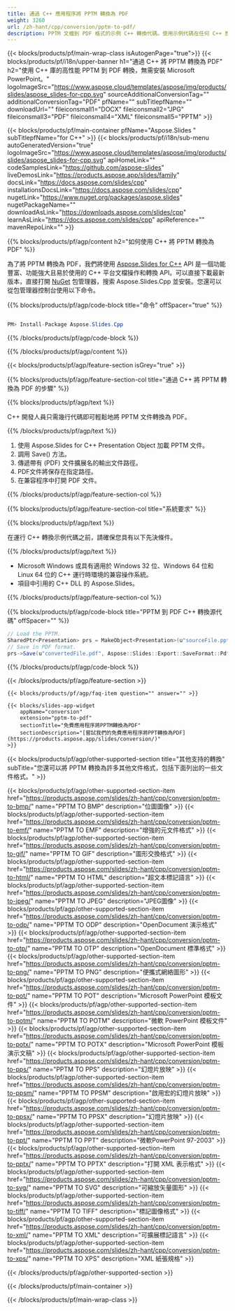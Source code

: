 ```yaml
---
title: 通過 C++ 應用程序將 PPTM 轉換為 PDF
weight: 3260
url: /zh-hant/cpp/conversion/pptm-to-pdf/ 
description: PPTM 文檔到 PDF 格式的示例 C++ 轉換代碼。使用示例代碼在任何 C++ 應用程序中進行批量 PPTM 到 PDF 的轉換。
---
```


{{< blocks/products/pf/main-wrap-class isAutogenPage="true">}}
{{< blocks/products/pf/i18n/upper-banner h1="通過 C++ 將 PPTM 轉換為 PDF" h2="使用 C++ 庫的高性能 PPTM 到 PDF 轉換，無需安裝 Microsoft PowerPoint。" logoImageSrc="https://www.aspose.cloud/templates/aspose/img/products/slides/aspose_slides-for-cpp.svg" sourceAdditionalConversionTag="" additionalConversionTag="PDF" pfName="" subTitlepfName="" downloadUrl="" fileiconsmall1="DOCX" fileiconsmall2="JPG" fileiconsmall3="PDF" fileiconsmall4="XML" fileiconsmall5="PPTM" >}}

{{< blocks/products/pf/main-container pfName="Aspose.Slides " subTitlepfName="for C++" >}}
{{< blocks/products/pf/i18n/sub-menu autoGeneratedVersion="true" logoImageSrc="https://www.aspose.cloud/templates/aspose/img/products/slides/aspose_slides-for-cpp.svg" apiHomeLink="" codeSamplesLink="https://github.com/aspose-slides" liveDemosLink="https://products.aspose.app/slides/family" docsLink="https://docs.aspose.com/slides/cpp" installationsDocsLink="https://docs.aspose.com/slides/cpp" nugetLink="https://www.nuget.org/packages/aspose.slides" nugetPackageName="" downloadAsLink="https://downloads.aspose.com/slides/cpp" learnAsLink="https://docs.aspose.com/slides/cpp" apiReference="" mavenRepoLink="" >}}

{{% blocks/products/pf/agp/content h2="如何使用 C++ 將 PPTM 轉換為 PDF" %}}

 為了將 PPTM 轉換為 PDF，我們將使用
 [Aspose.Slides for C++](https://products.aspose.com/slides/zh-hant/cpp)
 API 是一個功能豐富、功能強大且易於使用的 C++ 平台文檔操作和轉換 API。可以直接下載最新版本，直接打開
 [NuGet](https://www.nuget.org/packages/aspose.slides)
 包管理器，搜索
 Aspose.Slides.Cpp
 並安裝。您還可以從包管理器控制台使用以下命令。

{{% blocks/products/pf/agp/code-block title="命令" offSpacer="true" %}}

```cs

PM> Install-Package Aspose.Slides.Cpp

```

{{% /blocks/products/pf/agp/code-block %}}

{{% /blocks/products/pf/agp/content %}}

{{< blocks/products/pf/agp/feature-section isGrey="true" >}}

{{% blocks/products/pf/agp/feature-section-col title="通過 C++ 將 PPTM 轉換為 PDF 的步驟" %}}

{{% blocks/products/pf/agp/text %}}

 C++ 開發人員只需幾行代碼即可輕鬆地將 PPTM 文件轉換為 PDF。

{{% /blocks/products/pf/agp/text %}}

1. 使用 Aspose.Slides for C++ Presentation Object 加載 PPTM 文件。
1. 調用 Save() 方法。
1. 傳遞帶有 (PDF) 文件擴展名的輸出文件路徑。
1. PDF文件將保存在指定路徑。
1. 在兼容程序中打開 PDF 文件。

{{% /blocks/products/pf/agp/feature-section-col %}}

{{% blocks/products/pf/agp/feature-section-col title="系統要求" %}}

{{% blocks/products/pf/agp/text %}}

 在運行 C++ 轉換示例代碼之前，請確保您具有以下先決條件。

{{% /blocks/products/pf/agp/text %}}

- Microsoft Windows 或具有適用於 Windows 32 位、Windows 64 位和 Linux 64 位的 C++ 運行時環境的兼容操作系統。
- 項目中引用的 C++ DLL 的 Aspose.Slides。

{{% /blocks/products/pf/agp/feature-section-col %}}

{{% blocks/products/pf/agp/code-block title="PPTM 到 PDF C++ 轉換源代碼" offSpacer="" %}}

```cs
// Load the PPTM.
SharedPtr<Presentation> prs = MakeObject<Presentation>(u"sourceFile.pptm");
// Save in PDF format.
prs->Save(u"convertedFile.pdf", Aspose::Slides::Export::SaveFormat::Pdf);

```

{{% /blocks/products/pf/agp/code-block %}}

{{< /blocks/products/pf/agp/feature-section >}}

    {{< blocks/products/pf/agp/faq-item question="" answer="" >}}
 

<!-- aboutfile Starts -->

<!-- aboutfile Ends -->

    {{< blocks/slides-app-widget 
        appName="conversion"
        extension="pptm-to-pdf"
        sectionTitle="免費應用程序將PPTM轉換為PDF" 
        sectionDescription="[嘗試我們的免費應用程序將PPT轉換為PDF](https://products.aspose.app/slides/conversion/)" 
    >}}
    
{{< blocks/products/pf/agp/other-supported-section title="其他支持的轉換" subTitle="您還可以將 PPTM 轉換為許多其他文件格式，包括下面列出的一些文件格式。" >}}

{{< blocks/products/pf/agp/other-supported-section-item href="https://products.aspose.com/slides/zh-hant/cpp/conversion/pptm-to-bmp/" name="PPTM TO BMP" description="位圖圖像" >}}
{{< blocks/products/pf/agp/other-supported-section-item href="https://products.aspose.com/slides/zh-hant/cpp/conversion/pptm-to-emf/" name="PPTM TO EMF" description="增強的元文件格式" >}}
{{< blocks/products/pf/agp/other-supported-section-item href="https://products.aspose.com/slides/zh-hant/cpp/conversion/pptm-to-gif/" name="PPTM TO GIF" description="圖形交換格式" >}}
{{< blocks/products/pf/agp/other-supported-section-item href="https://products.aspose.com/slides/zh-hant/cpp/conversion/pptm-to-html/" name="PPTM TO HTML" description="超文本標記語言" >}}
{{< blocks/products/pf/agp/other-supported-section-item href="https://products.aspose.com/slides/zh-hant/cpp/conversion/pptm-to-jpeg/" name="PPTM TO JPEG" description="JPEG圖像" >}}
{{< blocks/products/pf/agp/other-supported-section-item href="https://products.aspose.com/slides/zh-hant/cpp/conversion/pptm-to-odp/" name="PPTM TO ODP" description="OpenDocument 演示格式" >}}
{{< blocks/products/pf/agp/other-supported-section-item href="https://products.aspose.com/slides/zh-hant/cpp/conversion/pptm-to-otp/" name="PPTM TO OTP" description="OpenDocument 標準格式" >}}
{{< blocks/products/pf/agp/other-supported-section-item href="https://products.aspose.com/slides/zh-hant/cpp/conversion/pptm-to-png/" name="PPTM TO PNG" description="便攜式網絡圖形" >}}
{{< blocks/products/pf/agp/other-supported-section-item href="https://products.aspose.com/slides/zh-hant/cpp/conversion/pptm-to-pot/" name="PPTM TO POT" description="Microsoft PowerPoint 模板文件" >}}
{{< blocks/products/pf/agp/other-supported-section-item href="https://products.aspose.com/slides/zh-hant/cpp/conversion/pptm-to-potm/" name="PPTM TO POTM" description="微軟 PowerPoint 模板文件" >}}
{{< blocks/products/pf/agp/other-supported-section-item href="https://products.aspose.com/slides/zh-hant/cpp/conversion/pptm-to-potx/" name="PPTM TO POTX" description="Microsoft PowerPoint 模板演示文稿" >}}
{{< blocks/products/pf/agp/other-supported-section-item href="https://products.aspose.com/slides/zh-hant/cpp/conversion/pptm-to-pps/" name="PPTM TO PPS" description="幻燈片放映" >}}
{{< blocks/products/pf/agp/other-supported-section-item href="https://products.aspose.com/slides/zh-hant/cpp/conversion/pptm-to-ppsm/" name="PPTM TO PPSM" description="啟用宏的幻燈片放映" >}}
{{< blocks/products/pf/agp/other-supported-section-item href="https://products.aspose.com/slides/zh-hant/cpp/conversion/pptm-to-ppsx/" name="PPTM TO PPSX" description="幻燈片放映" >}}
{{< blocks/products/pf/agp/other-supported-section-item href="https://products.aspose.com/slides/zh-hant/cpp/conversion/pptm-to-ppt/" name="PPTM TO PPT" description="微軟PowerPoint 97-2003" >}}
{{< blocks/products/pf/agp/other-supported-section-item href="https://products.aspose.com/slides/zh-hant/cpp/conversion/pptm-to-pptx/" name="PPTM TO PPTX" description="打開 XML 表示格式" >}}
{{< blocks/products/pf/agp/other-supported-section-item href="https://products.aspose.com/slides/zh-hant/cpp/conversion/pptm-to-svg/" name="PPTM TO SVG" description="可縮放矢量圖形" >}}
{{< blocks/products/pf/agp/other-supported-section-item href="https://products.aspose.com/slides/zh-hant/cpp/conversion/pptm-to-tiff/" name="PPTM TO TIFF" description="標記圖像格式" >}}
{{< blocks/products/pf/agp/other-supported-section-item href="https://products.aspose.com/slides/zh-hant/cpp/conversion/pptm-to-xml/" name="PPTM TO XML" description="可擴展標記語言" >}}
{{< blocks/products/pf/agp/other-supported-section-item href="https://products.aspose.com/slides/zh-hant/cpp/conversion/pptm-to-xps/" name="PPTM TO XPS" description="XML 紙張規格" >}}

{{< /blocks/products/pf/agp/other-supported-section >}}

{{< /blocks/products/pf/main-container >}}
    
{{< /blocks/products/pf/main-wrap-class >}}